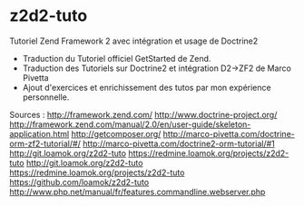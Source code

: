 z2d2-tuto
=========

Tutoriel Zend Framework 2 avec intégration et usage de Doctrine2

- Traduction du Tutoriel officiel GetStarted de Zend.
- Traduction des Tutoriels sur Doctrine2 et intégration D2->ZF2 de Marco Pivetta
- Ajout d'exercices et enrichissement des tutos par mon expérience personnelle.

Sources :
http://framework.zend.com/ http://www.doctrine-project.org/
http://framework.zend.com/manual/2.0/en/user-guide/skeleton-application.html
http://getcomposer.org/ http://marco-pivetta.com/doctrine-orm-zf2-tutorial/#/
http://marco-pivetta.com/doctrine2-orm-tutorial/#1 http://git.loamok.org/z2d2-tuto
https://redmine.loamok.org/projects/z2d2-tuto
http://git.loamok.org/z2d2-tuto
https://redmine.loamok.org/projects/z2d2-tuto
https://github.com/loamok/z2d2-tuto
http://www.php.net/manual/fr/features.commandline.webserver.php
